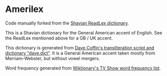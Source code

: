 # Amerilex

Code manually forked from the [Shavian ReadLex dictionary](https://iykury.xyz/webtoys/readlex/).

This is a Shavian dictionary for the General American accent of English. See the ReadLex mentioned above for a GB / UK accent.

This dictionary is generated from [Dave Coffin's transliteration script and dictionary "dave.dict"](https://dechifro.org/shavian/). It is a General American accent taken mostly from Merriam-Webster, but without vowel mergers.

Word frequency generated from [Wiktionary's TV Show word frequency list](https://github.com/unixpickle/wordfreqs/blob/master/prefetched/tv.csv).

